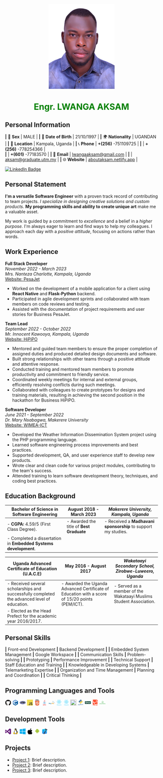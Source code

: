 <p align="center">
  <img src="passport_id.jpg" alt="Profile Avatar">
</p>
<h1 align="center" style="color:green">Engr. LWANGA AKSAM</h1>

## Personal Information
**|** 💼 **Sex**           | MALE                      |
**|** 🎂 **Date of Birth**  | 21/10/1997                |
**|** 🌍 **Nationality**    | UGANDAN                   |
**|** 📍 **Location**       | Kampala, Uganda           |
**|** 📞 **Phone**          | **+(256)** -751109725           |
**|**                      |  **+(256)** -778254366 |       
**|**                      |  **+(601)** -77183570            |
**|** 📧 **Email**          | lwangaaksam@gmail.com     |
**|**                      | aksam@graduate.utm.my     |
**|** 🌐 **Website**        | [aboutaksam.netlify.app](https://aboutaksam.netlify.app) |

<div id="badges">
  <a href="https://www.linkedin.com/in/aksam-lwanga-a5935618b">
    <img src="https://img.shields.io/badge/LinkedIn-blue?style=for-the-badge&logo=linkedin&logoColor=white" alt="LinkedIn Badge"/>
  </a>
 

## Personal Statement
**I'm a versatile Software Engineer** with a proven track record of contributing to team projects. *I specialize in designing creative solutions and custom products.* **My programming skills and ability to create unique art** make me a valuable asset.

My work is guided by a commitment to *excellence* and a belief in a *higher purpose.* I'm always eager to learn and find ways to help my colleagues. I approach each day with a *positive attitude*, focusing on actions rather than words.

## Work Experience

**Full Stack Developer**  
*November 2022 - March 2023*  
*Mrs. Nanteza Charlotte, Kampala, Uganda*  
[Website: PesaJet](https://www.pesajet.com)

- Worked on the development of a mobile application for a client using **React Native** and **Flask-Python** backend.
- Participated in agile development sprints and collaborated with team members on code reviews and testing.
- Assisted with the documentation of project requirements and user stories for Business PesaJet.

**Team Lead**  
*September 2022 - October 2022*  
*Mr. Innocent Kawooya, Kampala, Uganda*  
[Website: HiPiPO](https://www.hipipo.org/)

- Mentored and guided team members to ensure the proper completion of assigned duties and produced detailed design documents and software.
- Built strong relationships with other teams through a positive attitude and attentive response.
- Conducted training and mentored team members to promote productivity and commitment to friendly service.
- Coordinated weekly meetings for internal and external groups, efficiently resolving conflicts during such meetings.
- Collaborated with colleagues to create prototypes for designs and training materials, resulting in achieving the second position in the hackathon for Business HiPiPO.

**Software Developer**  
*June 2021 - September 2022*  
*Dr. Mary Nsabagwa, Makerere University*  
[Website: WIMEA-ICT](https://wimea.mak.ac.ug)

- Developed the Weather Information Dissemination System project using the PHP programming language.
- Learned software engineering process improvements and best practices.
- Supported development, QA, and user experience staff to develop new products.
- Wrote clear and clean code for various project modules, contributing to the team's success.
- Attended training to learn software development theory, techniques, and coding best practices.

## Education Background

| **Bachelor of Science in Software Engineering** | **August 2018 - March 2023** | *Makerere University, Kampala, Uganda* |
| --- | --- | --- |
| - **CGPA:** 4.59/5 (First Class Degree). | - Awarded the title of **Best Graduate** | - Received a **Madhavani sponsorship** to support my studies. |
| - Completed a dissertation in **Embedded Systems development**. | | |

| **Uganda Advanced Certificate of Education (U.A.C.E)** | **May 2016 - August 2017** | *Wakataayi Secondary School, Zirobwe-Luweero, Uganda* |
| --- | --- | --- |
| - Received several scholarships and successfully completed the advanced level of education. | - Awarded the Uganda Advanced Certificate of Education with a score of 15/20 points (PEM/ICT). | - Served as a member of the Wakataayi Muslims Student Association. |
| - Elected as the Head Prefect for the academic year 2016/2017. | | |


## Personal Skills

**|** Front-end Development **|** Backend Development **|**
**|** Embedded System Management **|**  Google Workspace **|** 
**|**  Communication Skills **|**  Problem-solving **|** 
**|**  Prototyping **|**  Performance Improvement **|** 
**|**  Technical Support **|**  Staff Education and Training **|** 
**|**  Knowledgeable in Developing Systems **|**  Telemarketing Expertise **|** 
**|**  Organization and Time Management **|**  Planning and Coordination **|** 
**|**  Critical Thinking **|**


## Programming Languages and Tools

<img src="https://raw.githubusercontent.com/devicons/devicon/master/icons/github/github-original.svg" width="20" height="20">
<img src="https://raw.githubusercontent.com/devicons/devicon/master/icons/c/c-original.svg" width="20" height="20">
<img src="https://raw.githubusercontent.com/devicons/devicon/master/icons/php/php-original.svg" width="20" height="20">
<img src="https://raw.githubusercontent.com/devicons/devicon/master/icons/javascript/javascript-original.svg" width="20" height="20">
<img src="https://raw.githubusercontent.com/devicons/devicon/master/icons/html5/html5-original-wordmark.svg" width="20" height="20">
<img src="https://raw.githubusercontent.com/devicons/devicon/master/icons/java/java-original-wordmark.svg" width="20" height="20">
<img src="https://raw.githubusercontent.com/devicons/devicon/master/icons/mysql/mysql-original-wordmark.svg" width="20" height="20">
<img src="https://raw.githubusercontent.com/devicons/devicon/master/icons/react/react-original-wordmark.svg" width="20" height="20">
<img src="https://raw.githubusercontent.com/devicons/devicon/master/icons/react/react-original-wordmark.svg" width="20" height="20">
<img src="https://raw.githubusercontent.com/devicons/devicon/master/icons/seo/seo-original.svg" width="20" height="20">
<img src="https://raw.githubusercontent.com/devicons/devicon/master/icons/python/python-original-wordmark.svg" width="20" height="20">
<img src="https://raw.githubusercontent.com/devicons/devicon/master/icons/django/django-original.svg" width="20" height="20">
<img src="https://raw.githubusercontent.com/devicons/devicon/master/icons/laravel/laravel-plain-wordmark.svg" width="20" height="20">
<img src="https://raw.githubusercontent.com/devicons/devicon/master/icons/anaconda/anaconda-original-wordmark.svg" width="20" height="20">

## Development Tools

<img src="https://raw.githubusercontent.com/devicons/devicon/master/icons/visualstudio/visualstudio-plain.svg" width="20" height="20">
<img src="https://raw.githubusercontent.com/devicons/devicon/master/icons/linux/linux-original.svg" width="20" height="20">
<img src="https://raw.githubusercontent.com/devicons/devicon/master/icons/windows8/windows8-original.svg" width="20" height="20">
<img src="https://raw.githubusercontent.com/devicons/devicon/master/icons/apple/apple-original.svg" width="20" height="20">
<img src="https://raw.githubusercontent.com/devicons/devicon/master/icons/android/android-original-wordmark.svg" width="20" height="20">
<img src="https://raw.githubusercontent.com/devicons/devicon/master/icons/xcode/xcode-original.svg" width="20" height="20">


## Projects

- [Project 1](project1.md): Brief description.
- [Project 2](project2.md): Brief description.
- [Project 3](project3.md): Brief description.
